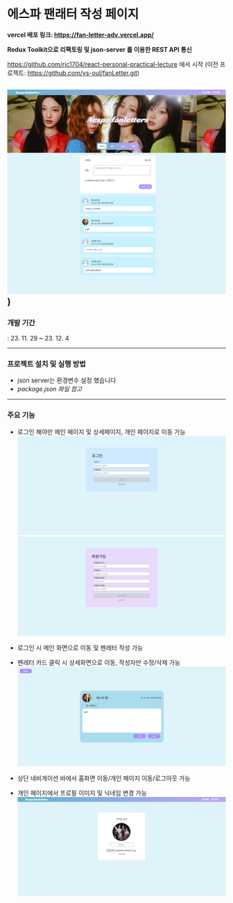 # 에스파 팬래터 작성 페이지

**vercel 배포 링크: https://fan-letter-adv.vercel.app/**

**Redux Toolkit으로 리팩토링 및 json-server 를 이용한 REST API 통신**

https://github.com/rjc1704/react-personal-practical-lecture 에서 시작
(이전 프로젝트: https://github.com/ys-oul/fanLetter.git)

## ![메인 페이지 화면](<localhost_3000_ (2).png>))

### 개발 기간

: 23. 11. 29 ~ 23. 12. 4

---

### 프로젝트 설치 및 실행 방법

- json server는 환경변수 설정 했습니다
- _package.json 파일 참고_

---

### 주요 기능

- 로그인 해야만 메인 페이지 및 상세페이지, 개인 페이지로 이동 가능
  ![로그인 화면](image.png)
  ![회원가입 화면](image-1.png)

- 로그인 시 메인 화면으로 이동 및 펜레터 작성 가능

- 펜레터 카드 클릭 시 상세화면으로 이동, 작성자만 수정/삭제 가능
  ![상세 페이지 화면](image-2.png)

- 상단 네비게이션 바에서 홈화면 이동/개인 페이지 이동/로그아웃 가능

- 개인 페이지에서 프로필 이미지 및 닉네임 변경 가능
  ![개인 페이지](/image-3.png)
